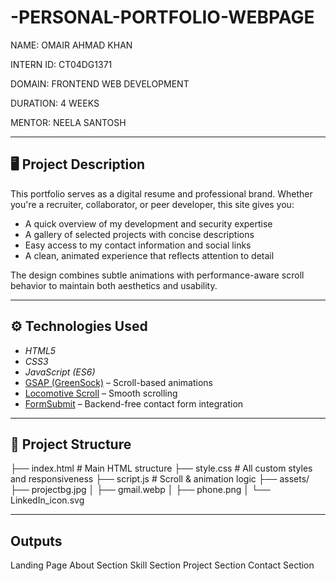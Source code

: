 # -PERSONAL-PORTFOLIO-WEBPAGE

NAME: OMAIR AHMAD KHAN

INTERN ID: CT04DG1371

DOMAIN: FRONTEND WEB DEVELOPMENT

DURATION: 4 WEEKS

MENTOR: NEELA SANTOSH


---


## 🖥 Project Description

This portfolio serves as a digital resume and professional brand. Whether you're a recruiter, collaborator, or peer developer, this site gives you:

- A quick overview of my development and security expertise
- A gallery of selected projects with concise descriptions
- Easy access to my contact information and social links
- A clean, animated experience that reflects attention to detail

The design combines subtle animations with performance-aware scroll behavior to maintain both aesthetics and usability.

---

## ⚙ Technologies Used

- *HTML5*
- *CSS3*
- *JavaScript (ES6)*
- [GSAP (GreenSock)](https://greensock.com/gsap/) – Scroll-based animations
- [Locomotive Scroll](https://github.com/locomotivemtl/locomotive-scroll) – Smooth scrolling
- [FormSubmit](https://formsubmit.co) – Backend-free contact form integration

---

## 📁 Project Structure

├── index.html # Main HTML structure ├── style.css # All custom styles and responsiveness ├── script.js # Scroll & animation logic ├── assets/ ├── projectbg.jpg │ ├── gmail.webp │ ├── phone.png │ └── LinkedIn_icon.svg

---

## Outputs

Landing Page 
About Section 
Skill Section 
Project Section 
Contact Section 
